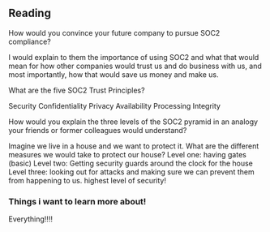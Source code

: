 ## Reading 


How would you convince your future company to pursue SOC2 compliance?

I would explain to them the importance of using SOC2 and what that would mean for how other companies would trust us and do business with us, and most importantly, how that would save us money and make us.

What are the five SOC2 Trust Principles?


Security
Confidentiality
Privacy
Availability
Processing Integrity


How would you explain the three levels of the SOC2 pyramid in an analogy your friends or former colleagues would understand?

Imagine we live in a house and we want to protect it. What are the different measures we would take to protect our house?
Level one: having gates (basic)
Level two: Getting security guards around the clock for the house
Level three: looking out for attacks and making sure we can prevent them from happening to us. highest level of security!


 ### Things i want to learn more about!

 Everything!!!! 

 
